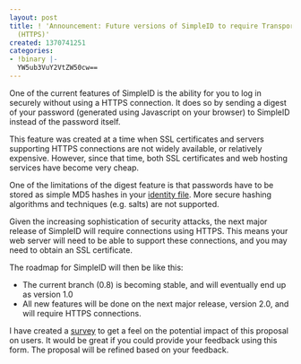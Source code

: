 ```yaml
---
layout: post
title: ! 'Announcement: Future versions of SimpleID to require Transport Layer Security
  (HTTPS)'
created: 1370741251
categories:
- !binary |-
  YW5ub3VuY2VtZW50cw==
---
```

One of the current features of SimpleID is the ability for you to log in securely without using a HTTPS connection.  It does so by sending a digest of your password (generated using Javascript on your browser) to SimpleID instead of the password itself.

This feature was created at a time when SSL certificates and servers supporting HTTPS connections are not widely available, or relatively expensive.  However, since that time, both SSL certificates and web hosting services have become very cheap.

One of the limitations of the digest feature is that passwords have to be stored as simple MD5 hashes in your [identity file](/documentation/getting-started/setting-identity/identity-files).  More secure hashing algorithms and techniques (e.g. salts) are not supported.

Given the increasing sophistication of security attacks, the next major release of SimpleID will require connections using HTTPS.  This means your web server will need to be able to support these connections, and you may need to obtain an SSL certificate.
<!--break-->
The roadmap for SimpleID will then be like this:

- The current branch (0.8) is becoming stable, and will eventually end up as version 1.0
- All new features will be done on the next major release, version 2.0, and will require HTTPS connections.

I have created a [survey](https://docs.google.com/forms/d/17K46bStj1SGfJuc4Uq9Nx1LJOaMxIHvjc1nvlc0NfSs/viewform) to get a feel on the potential impact of this proposal on users.  It would be great if you could provide your feedback using this form.  The proposal will be refined based on your feedback.
